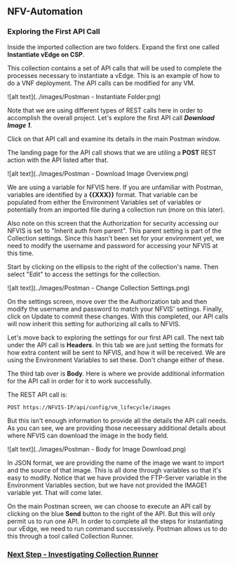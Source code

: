 ## NFV-Automation

### Exploring the First API Call

Inside the imported collection are two folders.  Expand the first one called **Instantiate vEdge on CSP**.

This collection contains a set of API calls that will be used to complete the processes necessary to instantiate a vEdge.  This is an example of how to do a VNF deployment.  The API calls can be modified for any VM.  

![alt text](../images/Postman - Instantiate Folder.png)

Note that we are using different types of REST calls here in order to accomplish the overall project.  Let's explore the first API call ***Download Image 1***.

Click on that API call and examine its details in the main Postman window.

The landing page for the API call shows that we are utiling a **POST** REST action with the API listed after that.  

![alt text](../images/Postman - Download Image Overview.png)

We are using a variable for NFVIS here.  If you are unfamiliar with Postman, variables are identified by a **{{XXX}}** format.  That variable can be populated from either the Environment Variables set of variables or potentially from an imported file during a collection run (more on this later).  

Also note on this screen that the Authorization for security accessing our NFVIS is set to "Inherit auth from parent".  This parent setting is part of the Collection settings.  Since this hasn't been set for your environment yet, we need to modify the username and password for accessing your NFVIS at this time.

Start by clicking on the ellipsis to the right of the collection's name.  Then select "Edit" to access the settings for the collection.

![alt text](../images/Postman - Change Collection Settings.png)

On the settings screen, move over the the Authorization tab and then modify the username and password to match your NFVIS' settings.  Finally, click on Update to commit these changes. With this completed, our API calls will now inherit this setting for authorizing all calls to NFVIS.

Let's move back to exploring the settings for our first API call.  The next tab under the API call is **Headers**.  In this tab we are just setting the formats for how extra content will be sent to NFVIS, and how it will be received.  We are using the Environment Variables to set these.  Don't change either of these.

The third tab over is **Body**.  Here is where we provide additional information for the API call in order for it to work successfully.  

The REST API call is:

```
POST https://NFVIS-IP/api/config/vm_lifecycle/images
``` 

But this isn't enough information to provide all the details the API call needs.  As you can see, we are providing those neceessary additional details about where NFVIS can download the image in the body field.  

![alt text](../images/Postman - Body for Image Download.png)

In JSON format, we are providing the name of the image we want to import and the source of that image.  This is all done through variables so that it's easy to modify.  Notice that we have provided the FTP-Server variable in the Environment Variables section, but we have not provided the IMAGE1 variable yet.  That will come later.

On the main Postman screen, we can choose to execute an API call by clicking on the blue **Send** button to the right of the API.  But this will only permit us to run one API.  In order to complete all the steps for instantiating our vEdge, we need to run command successively.  Postman allows us to do this through a tool called Collection Runner.

### [Next Step - Investigating Collection Runner](Module3.md)